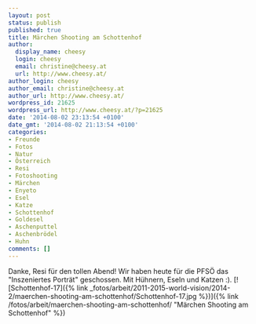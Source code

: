 ```yaml
---
layout: post
status: publish
published: true
title: Märchen Shooting am Schottenhof
author:
  display_name: cheesy
  login: cheesy
  email: christine@cheesy.at
  url: http://www.cheesy.at/
author_login: cheesy
author_email: christine@cheesy.at
author_url: http://www.cheesy.at/
wordpress_id: 21625
wordpress_url: http://www.cheesy.at/?p=21625
date: '2014-08-02 23:13:54 +0100'
date_gmt: '2014-08-02 21:13:54 +0100'
categories:
- Freunde
- Fotos
- Natur
- Österreich
- Resi
- Fotoshooting
- Märchen
- Enyeto
- Esel
- Katze
- Schottenhof
- Goldesel
- Aschenputtel
- Aschenbrödel
- Huhn
comments: []
---
```

Danke, Resi für den tollen Abend!
Wir haben heute für die PFSÖ das "Inszeniertes Porträt" geschossen. Mit Hühnern, Eseln und Katzen :).
[![Schottenhof-17]({% link _fotos/arbeit/2011-2015-world-vision/2014-2/maerchen-shooting-am-schottenhof/Schottenhof-17.jpg %})]({% link /fotos/arbeit/maerchen-shooting-am-schottenhof/ "Märchen Shooting am Schottenhof" %})
